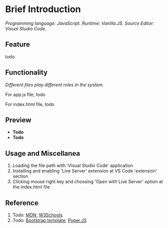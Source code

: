# Brief Introduction
*Programming language: JavaScript. Runtime: Vanilla.JS. Source Editor: Visual Studio Code.*

## Feature
todo
## Functionality
*Different files play different roles in the system.*

For app.js file, todo

For index.html file, todo

## Preview
- **Todo**
- **Todo**
## Usage and Miscellanea
1. Loading the file path with 'Visual Studio Code' application 
2. Installing and enabling 'Live Server' extension at VS Code 'extension' section
3. Clicking mouse right key and choosing 'Open with Live Server' option at the index.html file 

## Reference
1. Todo:  [MDN](https://developer.mozilla.org/en-US/docs/Web/JavaScript/Guide/Regular_Expressions), [W3Schools](https://www.w3schools.com/jsref/jsref_obj_regexp.asp)
2. Todo: [Bootstrap template](https://getbootstrap.com/docs/4.3/getting-started/introduction/), [Poper.JS](https://popper.js.org/popper-documentation.html) 
